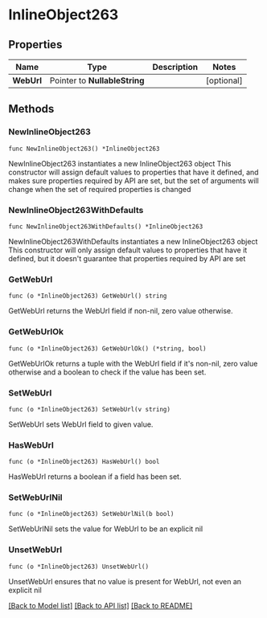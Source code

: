 # InlineObject263

## Properties

Name | Type | Description | Notes
------------ | ------------- | ------------- | -------------
**WebUrl** | Pointer to **NullableString** |  | [optional] 

## Methods

### NewInlineObject263

`func NewInlineObject263() *InlineObject263`

NewInlineObject263 instantiates a new InlineObject263 object
This constructor will assign default values to properties that have it defined,
and makes sure properties required by API are set, but the set of arguments
will change when the set of required properties is changed

### NewInlineObject263WithDefaults

`func NewInlineObject263WithDefaults() *InlineObject263`

NewInlineObject263WithDefaults instantiates a new InlineObject263 object
This constructor will only assign default values to properties that have it defined,
but it doesn't guarantee that properties required by API are set

### GetWebUrl

`func (o *InlineObject263) GetWebUrl() string`

GetWebUrl returns the WebUrl field if non-nil, zero value otherwise.

### GetWebUrlOk

`func (o *InlineObject263) GetWebUrlOk() (*string, bool)`

GetWebUrlOk returns a tuple with the WebUrl field if it's non-nil, zero value otherwise
and a boolean to check if the value has been set.

### SetWebUrl

`func (o *InlineObject263) SetWebUrl(v string)`

SetWebUrl sets WebUrl field to given value.

### HasWebUrl

`func (o *InlineObject263) HasWebUrl() bool`

HasWebUrl returns a boolean if a field has been set.

### SetWebUrlNil

`func (o *InlineObject263) SetWebUrlNil(b bool)`

 SetWebUrlNil sets the value for WebUrl to be an explicit nil

### UnsetWebUrl
`func (o *InlineObject263) UnsetWebUrl()`

UnsetWebUrl ensures that no value is present for WebUrl, not even an explicit nil

[[Back to Model list]](../README.md#documentation-for-models) [[Back to API list]](../README.md#documentation-for-api-endpoints) [[Back to README]](../README.md)


